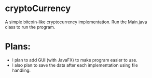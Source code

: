 # cryptoCurrency
A simple bitcoin-like cryptocurrency implementation. Run the Main.java class to run the program.

# Plans:
- I plan to add GUI (with JavaFX) to make program easier to use.
- I also plan to save the data after each implementation using file handling.
